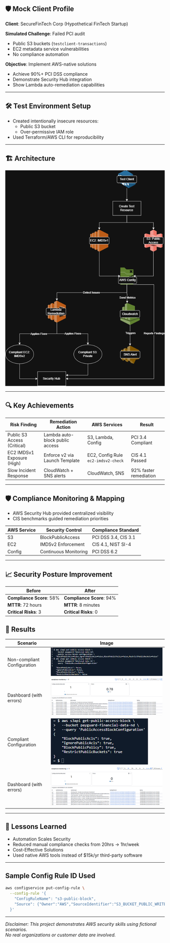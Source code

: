 ## 🛡️ Mock Client Profile  
**Client**: SecureFinTech Corp (Hypothetical FinTech Startup)

**Simulated Challenge**: Failed PCI audit 
  - Public S3 buckets (`testclient-transactions`)  
  - EC2 metadata service vulnerabilities  
  - No compliance automation  

**Objective**:  Implement AWS-native solutions
  - Achieve 90%+ PCI DSS compliance
  - Demonstrate Security Hub integration
  - Show Lambda auto-remediation capabilities

---
## 🛠️ Test Environment Setup
- Created intentionally insecure resources:
  - Public S3 bucket
  - Over-permissive IAM role
- Used Terraform/AWS CLI for reproducibility

---
## 🏗️ Architecture
![Architecture Diagram](images/ComplianceAutomation.png)

---
## 🔍 Key Achievements  

| Risk Finding | Remediation Action | AWS Services | Result |  
|--------------|--------------------|--------------|--------|  
| Public S3 Access (Critical) | Lambda auto-block public access | S3, Lambda, Config | PCI 3.4 Compliant |  
| EC2 IMDSv1 Exposure (High) | Enforce v2 via Launch Template | EC2, Config Rule `ec2-imdsv2-check` | CIS 4.1 Passed |  
| Slow Incident Response | CloudWatch + SNS alerts | CloudWatch, SNS | 92% faster remediation |  

---

## 🛡️ Compliance Monitoring & Mapping
- AWS Security Hub provided centralized visibility
- CIS benchmarks guided remediation priorities

| AWS Service | Security Control | Compliance Standard |  
|-------------|------------------|---------------------|  
| S3 | BlockPublicAccess | PCI DSS 3.4, CIS 3.1 |  
| EC2 | IMDSv2 Enforcement | CIS 4.1, NIST SI-4 |  
| Config | Continuous Monitoring | PCI DSS 6.2 |  

---

## 📈 Security Posture Improvement  

**Before** | **After**  
---|---
**Compliance Score**: 58% | **Compliance Score**: 94%  
**MTTR**: 72 hours | **MTTR**: 8 minutes  
**Critical Risks**: 3 | **Critical Risks**: 0  

## 📸 Results
| Scenario | Image |
|-------------|-------|
| Non-compliant Configuration | ![Alert](images/ConfigAccess_False.png) |
| Dashboard (with errors) | ![Alert](images/CloudWatch_WithErrors.png) |
| Compliant Configuration | ![Alert](images/ConfigAccess_True.png) |
| Dashboard (with errors) | ![Alert](images/CloudWatch_NoErrors.png) |

---
## 📘 Lessons Learned
- Automation Scales Security
- Reduced manual compliance checks from 20hrs → 1hr/week
- Cost-Effective Solutions
- Used native AWS tools instead of $15k/yr third-party software

---
## Sample Config Rule ID Used
```bash
aws configservice put-config-rule \
  --config-rule '{
    "ConfigRuleName": "s3-public-block", 
    "Source": {"Owner":"AWS","SourceIdentifier":"S3_BUCKET_PUBLIC_WRITE_PROHIBITED"}
  }'
```

---
*Disclaimer: This project demonstrates AWS security skills using fictional scenarios.  
No real organizations or customer data are involved.*  
